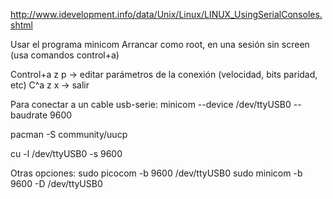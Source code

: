 http://www.idevelopment.info/data/Unix/Linux/LINUX_UsingSerialConsoles.shtml


Usar el programa minicom
Arrancar como root, en una sesión sin screen (usa comandos control+a)

Control+a z   p  -> editar parámetros de la conexión (velocidad, bits paridad, etc)
C^a z x -> salir

Para conectar a un cable usb-serie:
minicom --device /dev/ttyUSB0 --baudrate 9600

pacman -S community/uucp

cu -l /dev/ttyUSB0 -s 9600

Otras opciones:
sudo picocom -b 9600 /dev/ttyUSB0
sudo minicom -b 9600 -D /dev/ttyUSB0


